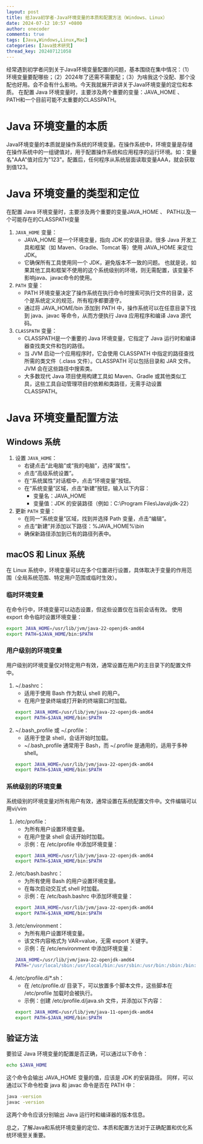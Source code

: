 ```yaml
---
layout: post
title: 给Java初学者-Java环境变量的本质和配置方法（Windows、Linux）
date: 2024-07-12 10:57 +0800
author: onecoder
comments: true
tags: [Java,Windows,Linux,Mac]
categories: [Java技术研究]
thread_key: 202407121058
---
```

经常遇到初学者问到关于Java环境变量配置的问题，基本围绕在集中情况：（1）环境变量要配哪些；（2）2024年了还需不需要配；（3）为啥我这个没配、那个没配也好用。会不会有什么影响。今天我就展开讲讲关于Java环境变量的定位和本质。
在配置 Java 环境变量时，主要涉及两个重要的变量：JAVA_HOME 、 PATH和一个目前可能不太重要的CLASSPATH。
<!--more-->
# Java 环境变量的本质
Java环境变量的本质就是操作系统的环境变量。在操作系统中，环境变量是存储在操作系统中的一组键值对，用于配置操作系统和应用程序的运行环境。如：变量名"AAA"值对应为"123"。配置后，任何程序从系统层面读取变量AAA，就会获取到值123。

# Java 环境变量的类型和定位
在配置 Java 环境变量时，主要涉及两个重要的变量JAVA_HOME 、 PATH以及一个可能存在的CLASSPATH变量
1. `JAVA_HOME` 变量：
    - JAVA_HOME 是一个环境变量，指向 JDK 的安装目录。很多 Java 开发工具和框架（如 Maven、Gradle、Tomcat 等）使用 JAVA_HOME 来定位 JDK。
    - 它确保所有工具使用同一个 JDK，避免版本不一致的问题。
    也就是说，如果其他工具和框架不使用的这个系统级别的环境，则无需配置，该变量不影响java、javac命令的使用。
2. `PATH` 变量：
    - PATH 环境变量决定了操作系统在执行命令时搜索可执行文件的目录，这个是系统定义的规范，所有程序都要遵守。
    - 通过将 JAVA_HOME/bin 添加到 PATH 中，操作系统可以在任意目录下找到 java、javac 等命令，从而方便执行 Java 应用程序和编译 Java 源代码。
3. `CLASSPATH` 变量：
    - CLASSPATH是一个重要的 Java 环境变量，它指定了 Java 运行时和编译器查找类文件和包的路径。
    - 当 JVM 启动一个应用程序时，它会使用 CLASSPATH 中指定的路径查找所需的类文件（.class 文件）。CLASSPATH 可以包括目录和 JAR 文件。JVM 会在这些路径中搜索类。
    - 大多数现代 Java 项目使用构建工具如 Maven、Gradle 或其他类似工具，这些工具自动管理项目的依赖和类路径，无需手动设置 CLASSPATH。
  
# Java 环境变量配置方法
## Windows 系统
1. 设置 `JAVA_HOME`：
    - 右键点击“此电脑”或“我的电脑”，选择“属性”。
    - 点击“高级系统设置”。
    - 在“系统属性”对话框中，点击“环境变量”按钮。
    - 在“系统变量”区域，点击“新建”按钮，输入以下内容：
        - 变量名：JAVA_HOME
        - 变量值：JDK 的安装路径（例如：C:\Program Files\Java\jdk-22）
2. 更新 `PATH` 变量：
    - 在同一“系统变量”区域，找到并选择 Path 变量，点击“编辑”。
    - 点击“新建”并添加以下路径：%JAVA_HOME%\bin
    - 确保新路径添加到已有的路径列表中。

## macOS 和 Linux 系统
在 Linux 系统中，环境变量可以在多个位置进行设置，具体取决于变量的作用范围（全局系统范围、特定用户范围或临时生效）。

### 临时环境变量
在命令行中，环境变量可以动态设置，但这些设置仅在当前会话有效。
使用 export 命令临时设置环境变量：
```bash
export JAVA_HOME=/usr/lib/jvm/java-22-openjdk-amd64
export PATH=$JAVA_HOME/bin:$PATH
```

### 用户级别的环境变量
用户级别的环境变量仅对特定用户有效，通常设置在用户的主目录下的配置文件中。
1. ~/.bashrc：
    - 适用于使用 Bash 作为默认 shell 的用户。
    - 在用户登录终端或打开新的终端窗口时加载。
    ```bash
    export JAVA_HOME=/usr/lib/jvm/java-22-openjdk-amd64
    export PATH=$JAVA_HOME/bin:$PATH
    ```
2. ~/.bash_profile 或 ~/.profile：
    - 适用于登录 shell，会话开始时加载。
    - ~/.bash_profile 通常用于 Bash，而 ~/.profile 是通用的，适用于多种 shell。
    ```bash
    export JAVA_HOME=/usr/lib/jvm/java-22-openjdk-amd64
    export PATH=$JAVA_HOME/bin:$PATH
    ```

### 系统级别的环境变量
系统级别的环境变量对所有用户有效，通常设置在系统配置文件中。文件编辑可以用vi/vim
1. /etc/profile：
    - 为所有用户设置环境变量。
    - 在用户登录 shell 会话开始时加载。
    - 示例：在 /etc/profile 中添加环境变量：
    ```bash
    export JAVA_HOME=/usr/lib/jvm/java-22-openjdk-amd64
    export PATH=$JAVA_HOME/bin:$PATH
    ```
2. /etc/bash.bashrc：
    - 为所有使用 Bash 的用户设置环境变量。
    - 在每次启动交互式 shell 时加载。
    - 示例：在 /etc/bash.bashrc 中添加环境变量：
    ```bash
    export JAVA_HOME=/usr/lib/jvm/java-22-openjdk-amd64
    export PATH=$JAVA_HOME/bin:$PATH
    ```
3. /etc/environment：
    - 为所有用户设置环境变量。
    - 该文件内容格式为 VAR=value，无需 export 关键字。
    - 示例：在 /etc/environment 中添加环境变量：
    ```bash
    JAVA_HOME=/usr/lib/jvm/java-22-openjdk-amd64
    PATH="/usr/local/sbin:/usr/local/bin:/usr/sbin:/usr/bin:/sbin:/bin:$JAVA_HOME/bin"
    ```
4. /etc/profile.d/*.sh：
    - 在 /etc/profile.d/ 目录下，可以放置多个脚本文件，这些脚本在 /etc/profile 加载时会被执行。
    - 示例：创建 /etc/profile.d/java.sh 文件，并添加以下内容：
    ```bash
    export JAVA_HOME=/usr/lib/jvm/java-11-openjdk-amd64
    export PATH=$JAVA_HOME/bin:$PATH
    ```

## 验证方法
要验证 Java 环境变量的配置是否正确，可以通过以下命令：
```bash
echo $JAVA_HOME
```
这个命令会输出 JAVA_HOME 变量的值，应该是 JDK 的安装路径。
同样，可以通过以下命令检查 java 和 javac 命令是否在 PATH 中：
```bash
java -version
javac -version
```
这两个命令应该分别输出 Java 运行时和编译器的版本信息。

总之，了解Java和系统环境变量的定位、本质和配置方法对于正确配置和优化系统环境至关重要。